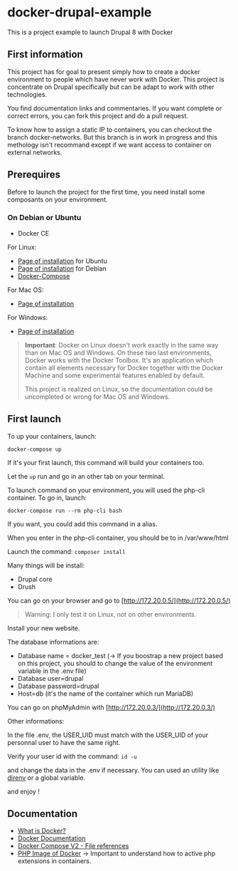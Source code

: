 # docker-drupal-example
This is a project example to launch Drupal 8 with Docker

First information
-----------------

This project has for goal to present simply how to create a docker environment to people which have never work with
Docker. This project is concentrate on Drupal specifically but can be adapt to work with other technologies.

You find documentation links and commentaries. If you want complete or correct errors, you can fork this project and do
a pull request.

To know how to assign a static IP to containers, you can checkout the branch docker-networks. But this branch is in
work in progress and this methology isn't recommand except if we want access to container on external networks.

Prerequires
-----------
Before to launch the project for the first time, you need install some composants on your environment.

### On Debian or Ubuntu

* Docker CE

For Linux:
* [Page of installation](https://docs.docker.com/engine/installation/linux/ubuntu/#install-using-the-repository) for Ubuntu
* [Page of installation](https://docs.docker.com/engine/installation/linux/debian/) for Debian
* [Docker-Compose](https://docs.docker.com/compose/install/)

For Mac OS:
* [Page of installation](https://docs.docker.com/docker-for-mac/install/)
 
For Windows:
* [Page of installation](https://docs.docker.com/docker-for-windows/install/#download-docker-for-windows)

> **Important**: Docker on Linux doesn't work exactly in the same way than on Mac OS and Windows. On these two last
> environments, Docker works with the Docker Toolbox. It's an application which contain all elements necessary for Docker
> together with the Docker Machine and some experimental features enabled by default.
>
> This project is realized on Linux, so the documentation could be uncompleted or wrong for Mac OS and Windows.

First launch
------------

To up your containers, launch:

```docker-compose up```

If it's your first launch, this command will build your containers too.

Let the `up` run and go in an other tab on your terminal.

To launch command on your environment, you will used the php-cli container. To go in, launch:

`docker-compose run --rm php-cli bash`

If you want, you could add this command in a alias.

When you enter in the php-cli container, you should be to in /var/www/html

Launch the command:
`composer install`

Many things will be install:

* Drupal core
* Drush

You can go on your browser and go to [http://172.20.0.5/](http://172.20.0.5/)

> Warning: I only test it on Linux, not on other environments.

Install your new website.

The database informations are:

* Database name = docker_test (-> If you boostrap a new project based on this project, you should to change the value of the environment variable in the .env file)
* Database user=drupal
* Database password=drupal
* Host=db (it's the name of the container which run MariaDB)

You can go on phpMyAdmin with [http://172.20.0.3/](http://172.20.0.3/)

Other informations:

In the file .env, the USER_UID must match with the USER_UID of your personnal user to have the same right.

Verify your user id with the command:
`id -u`

and change the data in the .env if necessary. You can used an utility like [direnv](https://direnv.net/) or a global variable.

and enjoy !

Documentation
-------------

* [What is Docker?](https://www.docker.com/what-docker)
* [Docker Documentation](https://docs.docker.com/)
* [Docker Compose V2 - File references](https://docs.docker.com/compose/compose-file/compose-file-v2/)
* [PHP Image of Docker](https://hub.docker.com/_/php/) -> Important to understand how to active php extensions in containers.